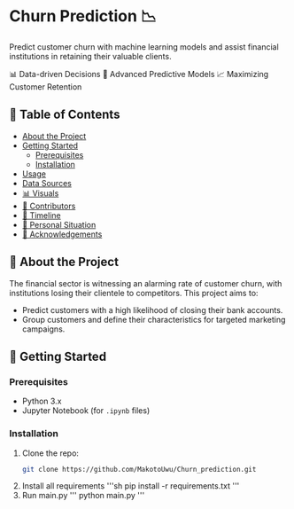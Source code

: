 # Churn Prediction 📉

Predict customer churn with machine learning models and assist financial institutions in retaining their valuable clients.

📊 Data-driven Decisions
🤖 Advanced Predictive Models
📈 Maximizing Customer Retention

## 📌 Table of Contents

- [About the Project](#about-the-project)
- [Getting Started](#getting-started)
  - [Prerequisites](#prerequisites)
  - [Installation](#installation)
- [Usage](#usage)
- [Data Sources](#data-sources)
- [📊 Visuals](#visuals)
- [🤝 Contributors](#contributors)
- [📅 Timeline](#timeline)
- [📝 Personal Situation](#personal-situation)
- [🙏 Acknowledgements](#acknowledgements)

## 📜 About the Project

The financial sector is witnessing an alarming rate of customer churn, with institutions losing their clientele to competitors. This project aims to:

- Predict customers with a high likelihood of closing their bank accounts.
- Group customers and define their characteristics for targeted marketing campaigns.

## 🚀 Getting Started

### Prerequisites

- Python 3.x
- Jupyter Notebook (for `.ipynb` files)

### Installation

1. Clone the repo:
   ```sh
   git clone https://github.com/MakotoUwu/Churn_prediction.git
   ```
2. Install all requirements
			'''sh
			pip install -r requirements.txt
			'''
3. Run main.py
			'''
			python main.py
			'''

